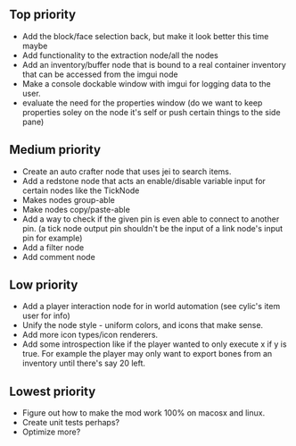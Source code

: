 ## Top priority
* Add the block/face selection back, but make it look better this time maybe
* Add functionality to the extraction node/all the nodes
* Add an inventory/buffer node that is bound to a real container inventory that can be accessed from the imgui node
* Make a console dockable window with imgui for logging data to the user.
* evaluate the need for the properties window (do we want to keep properties soley on the node it's self or push certain
  things to the side pane)

## Medium priority
* Create an auto crafter node that uses jei to search items.
* Add a redstone node that acts an enable/disable variable input for certain nodes like the TickNode
* Makes nodes group-able
* Make nodes copy/paste-able
* Add a way to check if the given pin is even able to connect to another pin. (a tick node output pin shouldn't be the
  input of a link node's input pin for example)
* Add a filter node
* Add comment node

## Low priority

* Add a player interaction node for in world automation (see cylic's item user for info)
* Unify the node style - uniform colors, and icons that make sense.
* Add more icon types/icon renderers.
* Add some introspection like if the player wanted to only execute x if y is true. For example the player may only want
  to export bones from an inventory until there's say 20 left.
  

## Lowest priority

* Figure out how to make the mod work 100% on macosx and linux.
* Create unit tests perhaps?
* Optimize more?
